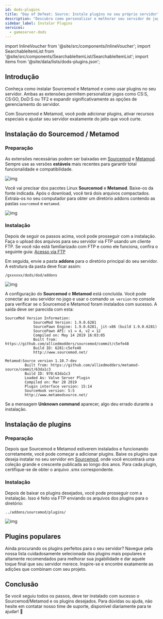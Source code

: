 ```yaml
---
id: dods-plugins
title: "Day of Defeat: Source: Instale plugins no seu próprio servidor"
description: "Descubra como personalizar e melhorar seu servidor de jogos com Sourcemod e Metamod para melhor gerenciamento e recursos → Saiba mais agora"
sidebar_label: Instalar Plugins
services:
  - gameserver-dods
---
```


import InlineVoucher from '@site/src/components/InlineVoucher';
import SearchableItemList from '@site/src/components/SearchableItemList/SearchableItemList';
import items from '@site/data/lists/dods-plugins.json';


## Introdução

Conheça como instalar Sourcemod e Metamod e como usar plugins no seu servidor. Ambas as extensões permitem personalizar jogos como CS:S, CS:GO, DoD:S ou TF2 e expandir significativamente as opções de gerenciamento do servidor.

Com Sourcemod e Metamod, você pode adicionar plugins, ativar recursos especiais e ajustar seu servidor exatamente do jeito que você curte.

<InlineVoucher />



## Instalação do Sourcemod / Metamod

### Preparação

As extensões necessárias podem ser baixadas em [Sourcemod](https://sourcemod.net/) e [Metamod](https://www.sourcemm.net/downloads.php?branch=stable). Sempre use as versões **estáveis** mais recentes para garantir total funcionalidade e compatibilidade.

![img](https://screensaver01.zap-hosting.com/index.php/s/STp7pRgjYS4c4yg/preview)

Você vai precisar dos pacotes Linux **Sourcemod** e **Metamod**. Baixe-os da fonte indicada. Após o download, você terá dois arquivos compactados. Extraia-os no seu computador para obter um diretório addons contendo as pastas `sourcemod` e `metamod`.

![img](https://screensaver01.zap-hosting.com/index.php/s/WbxyRK8FM7GKxqt/preview)

### Instalação

Depois de seguir os passos acima, você pode prosseguir com a instalação. Faça o upload dos arquivos para seu servidor via FTP usando um cliente FTP. Se você não está familiarizado com FTP e como ele funciona, confira o seguinte guia: [Acesso via FTP](gameserver-ftpaccess.md)

Em seguida, envie a pasta **addons** para o diretório principal do seu servidor. A estrutura da pasta deve ficar assim:

```
/gxxxxxx/dods/dod/addons
```

![img](https://screensaver01.zap-hosting.com/index.php/s/JzWxPT3yP4zAsHz/preview)

A configuração do **Sourcemod** e **Metamod** está concluída. Você pode conectar ao seu servidor no jogo e usar o comando ``sm version`` no console para verificar se o Sourcemod e Metamod foram instalados com sucesso. A saída deve ser parecida com esta:

```
SourceMod Version Information:
             SourceMod Version: 1.9.0.6281
             SourcePawn Engine: 1.9.0.6281, jit-x86 (build 1.9.0.6281)
             SourcePawn API: v1 = 4, v2 = 12
             Compiled on: May 14 2019 16:03:05
             Built from: https://github.com/alliedmodders/sourcemod/commit/c5efe48
             Build ID: 6281:c5efe48
             http://www.sourcemod.net/
```
```             
Metamod:Source version 1.10.7-dev
         Built from: https://github.com/alliedmodders/metamod-source/commit/63da1c3
         Build ID: 970:63da1c3
         Loaded As: Valve Server Plugin
         Compiled on: Mar 28 2019
         Plugin interface version: 15:14
         SourceHook version: 5:5
         http://www.metamodsource.net/
```

Se a mensagem **Unknown command** aparecer, algo deu errado durante a instalação.



## Instalação de plugins

### Preparação

Depois que Sourcemod e Metamod estiverem instalados e funcionando corretamente, você pode começar a adicionar plugins. Baixe os plugins que deseja instalar no seu servidor em [Sourcemod](https://sourcemod.net/), onde você encontrará uma coleção grande e crescente publicada ao longo dos anos. Para cada plugin, certifique-se de obter o arquivo .smx correspondente.

### Instalação

Depois de baixar os plugins desejados, você pode prosseguir com a instalação. Isso é feito via FTP enviando os arquivos dos plugins para o diretório:

```
../addons/sourcemod/plugins/
```


![img](https://screensaver01.zap-hosting.com/index.php/s/A6E4cQCwQnoqTKc/preview)



## Plugins populares
Ainda procurando os plugins perfeitos para o seu servidor? Navegue pela nossa lista cuidadosamente selecionada dos plugins mais populares e altamente recomendados para melhorar sua jogabilidade e dar aquele toque final que seu servidor merece. Inspire-se e encontre exatamente as adições que combinam com seu projeto.
<SearchableItemList items={items} />


## Conclusão

Se você seguiu todos os passos, deve ter instalado com sucesso o Sourcemod/Metamod e os plugins desejados. Para dúvidas ou ajuda, não hesite em contatar nosso time de suporte, disponível diariamente para te ajudar! 🙂

<InlineVoucher />